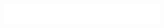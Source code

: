 <div align="center">
<img src="https://raw.githubusercontent.com/textbase-sms/.github/main/profile/head.svg"></img>
</div>
